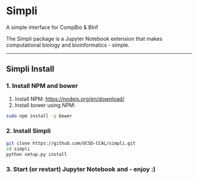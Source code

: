 # Simpli
A simple interface for CompBio & BInf

The Simpli package is a Jupyter Notebook extension that makes computational biology and bioinformatics - simple.

---
## Simpli Install

### 1. Install NPM and bower
1. Install NPM: https://nodejs.org/en/download/
2. Install bower using NPM:
```bash
sudo npm install -g bower
```

### 2. Install Simpli
```bash
git clone https://github.com/UCSD-CCAL/simpli.git
cd simpli
python setup.py install
```

### 3. Start (or restart) Jupyter Notebook and - enjoy __:)__
